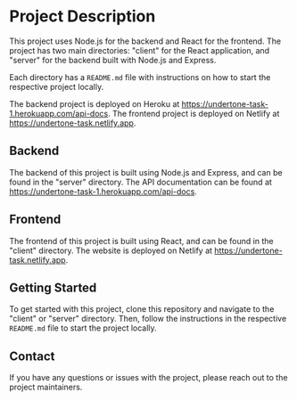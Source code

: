 # Project Description

This project uses Node.js for the backend and React for the frontend. The project has two main directories: "client" for the React application, and "server" for the backend built with Node.js and Express.

Each directory has a `README.md` file with instructions on how to start the respective project locally.

The backend project is deployed on Heroku at https://undertone-task-1.herokuapp.com/api-docs. The frontend project is deployed on Netlify at https://undertone-task.netlify.app.

## Backend

The backend of this project is built using Node.js and Express, and can be found in the "server" directory. The API documentation can be found at https://undertone-task-1.herokuapp.com/api-docs.

## Frontend

The frontend of this project is built using React, and can be found in the "client" directory. The website is deployed on Netlify at https://undertone-task.netlify.app.

## Getting Started

To get started with this project, clone this repository and navigate to the "client" or "server" directory. Then, follow the instructions in the respective `README.md` file to start the project locally.

## Contact

If you have any questions or issues with the project, please reach out to the project maintainers.
